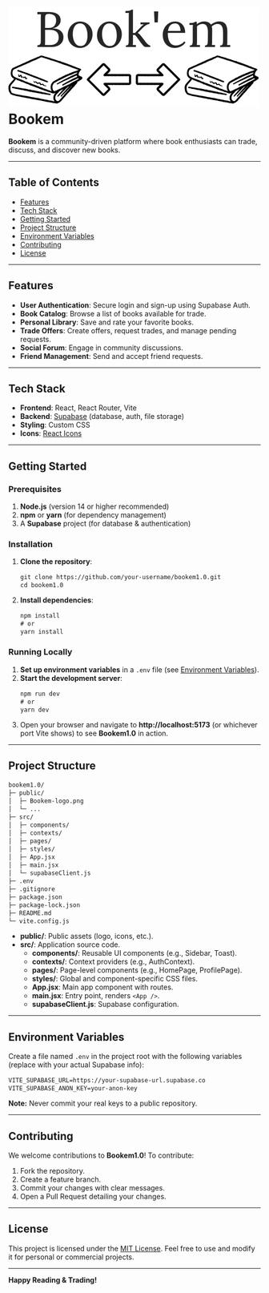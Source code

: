 <body>

  <h1>
    <img src="public/Bookem-logo.png" alt="Bookem Logo" title="Bookem Logo" />
    <br />
    Bookem
  </h1>
  <p>
    <strong>Bookem</strong> is a community-driven platform where book enthusiasts can trade, discuss, and discover new books.
  </p>

  <hr />

  <h2>Table of Contents</h2>
  <ul class="anchor-links">
    <li><a href="#features">Features</a></li>
    <li><a href="#tech-stack">Tech Stack</a></li>
    <li><a href="#getting-started">Getting Started</a></li>
    <li><a href="#project-structure">Project Structure</a></li>
    <li><a href="#environment-variables">Environment Variables</a></li>
    <li><a href="#contributing">Contributing</a></li>
    <li><a href="#license">License</a></li>
  </ul>

  <hr />

  <h2 id="features">Features</h2>
  <ul>
    <li><strong>User Authentication</strong>: Secure login and sign-up using Supabase Auth.</li>
    <li><strong>Book Catalog</strong>: Browse a list of books available for trade.</li>
    <li><strong>Personal Library</strong>: Save and rate your favorite books.</li>
    <li><strong>Trade Offers</strong>: Create offers, request trades, and manage pending requests.</li>
    <li><strong>Social Forum</strong>: Engage in community discussions.</li>
    <li><strong>Friend Management</strong>: Send and accept friend requests.</li>
  </ul>

  <hr />

  <h2 id="tech-stack">Tech Stack</h2>
  <ul>
    <li><strong>Frontend</strong>: React, React Router, Vite</li>
    <li><strong>Backend</strong>: <a href="https://supabase.com/">Supabase</a> (database, auth, file storage)</li>
    <li><strong>Styling</strong>: Custom CSS</li>
    <li><strong>Icons</strong>: <a href="https://react-icons.github.io/react-icons/">React Icons</a></li>
  </ul>

  <hr />

  <h2 id="getting-started">Getting Started</h2>

  <h3>Prerequisites</h3>
  <ol>
    <li><strong>Node.js</strong> (version 14 or higher recommended)</li>
    <li><strong>npm</strong> or <strong>yarn</strong> (for dependency management)</li>
    <li>A <strong>Supabase</strong> project (for database & authentication)</li>
  </ol>

  <h3>Installation</h3>
  <ol>
    <li><strong>Clone the repository</strong>:
      <pre><code>git clone https://github.com/your-username/bookem1.0.git
cd bookem1.0
</code></pre>
    </li>
    <li><strong>Install dependencies</strong>:
      <pre><code>npm install
# or
yarn install
</code></pre>
    </li>
  </ol>

  <h3>Running Locally</h3>
  <ol>
    <li><strong>Set up environment variables</strong> in a <code>.env</code> file (see <a href="#environment-variables">Environment Variables</a>).</li>
    <li><strong>Start the development server</strong>:
      <pre><code>npm run dev
# or
yarn dev
</code></pre>
    </li>
    <li>Open your browser and navigate to <strong>http://localhost:5173</strong> (or whichever port Vite shows) to see <strong>Bookem1.0</strong> in action.</li>
  </ol>

  <hr />

  <h2 id="project-structure">Project Structure</h2>
  <pre><code>bookem1.0/
├─ public/
│  ├─ Bookem-logo.png
│  └─ ...
├─ src/
│  ├─ components/
│  ├─ contexts/
│  ├─ pages/
│  ├─ styles/
│  ├─ App.jsx
│  ├─ main.jsx
│  └─ supabaseClient.js
├─ .env
├─ .gitignore
├─ package.json
├─ package-lock.json
├─ README.md
└─ vite.config.js
</code></pre>
  <ul>
    <li><strong>public/</strong>: Public assets (logo, icons, etc.).</li>
    <li><strong>src/</strong>: Application source code.
      <ul>
        <li><strong>components/</strong>: Reusable UI components (e.g., Sidebar, Toast).</li>
        <li><strong>contexts/</strong>: Context providers (e.g., AuthContext).</li>
        <li><strong>pages/</strong>: Page-level components (e.g., HomePage, ProfilePage).</li>
        <li><strong>styles/</strong>: Global and component-specific CSS files.</li>
        <li><strong>App.jsx</strong>: Main app component with routes.</li>
        <li><strong>main.jsx</strong>: Entry point, renders <code>&lt;App /&gt;</code>.</li>
        <li><strong>supabaseClient.js</strong>: Supabase configuration.</li>
      </ul>
    </li>
  </ul>

  <hr />

  <h2 id="environment-variables">Environment Variables</h2>
  <p>
    Create a file named <code>.env</code> in the project root with the following variables (replace with your actual Supabase info):
  </p>
  <pre><code>VITE_SUPABASE_URL=https://your-supabase-url.supabase.co
VITE_SUPABASE_ANON_KEY=your-anon-key
</code></pre>
  <p><strong>Note:</strong> Never commit your real keys to a public repository.</p>

  <hr />

  <h2 id="contributing">Contributing</h2>
  <p>We welcome contributions to <strong>Bookem1.0</strong>! To contribute:</p>
  <ol>
    <li>Fork the repository.</li>
    <li>Create a feature branch.</li>
    <li>Commit your changes with clear messages.</li>
    <li>Open a Pull Request detailing your changes.</li>
  </ol>

  <hr />

  <h2 id="license">License</h2>
  <p>
    This project is licensed under the <a href="LICENSE">MIT License</a>.
    Feel free to use and modify it for personal or commercial projects.
  </p>

  <hr />

  <p><strong>Happy Reading &amp; Trading!</strong></p>

</body>
</html>
